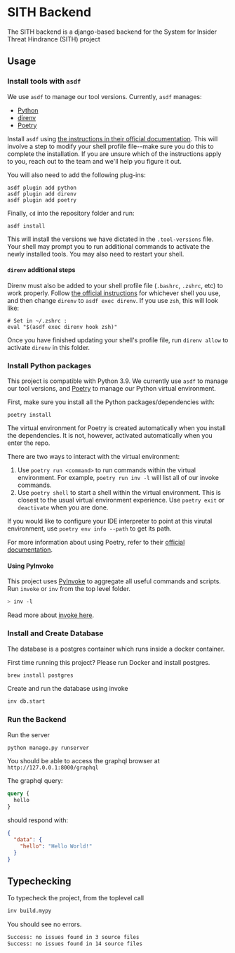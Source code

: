 # SITH Backend

The SITH backend is a django-based backend for the System for Insider Threat Hindrance (SITH) project

## Usage

### Install tools with `asdf`

We use `asdf` to manage our tool versions. Currently, `asdf` manages:

* [Python](https://github.com/danhper/asdf-python)
* [direnv](https://github.com/asdf-community/asdf-direnv)
* [Poetry](https://github.com/asdf-community/asdf-poetry)

Install `asdf` using [the instructions in their official documentation](https://asdf-vm.com/guide/getting-started.html#getting-started). 
This will involve a step to modify your shell profile file--make sure you do this to complete the installation. 
If you are unsure which of the instructions apply to you, reach out to the team and we'll help you figure it out.

You will also need to add the following plug-ins:

```shell
asdf plugin add python
asdf plugin add direnv
asdf plugin add poetry
```

Finally, `cd` into the repository folder and run:

```shell
asdf install
```

This will install the versions we have dictated in the `.tool-versions` file. Your shell may prompt you to run 
additional commands to activate the newly installed tools. You may also need to restart your shell.

#### `direnv` additional steps

Direnv must also be added to your shell profile file (`.bashrc`, `.zshrc`, etc) to work properly. Follow [the official instructions](https://github.com/direnv/direnv/blob/master/docs/hook.md) 
for whichever shell you use, and then change `direnv` to `asdf exec direnv`. If you use `zsh`, this will look like:

```shell
# Set in ~/.zshrc :
eval "$(asdf exec direnv hook zsh)"
```

Once you have finished updating your shell's profile file, run `direnv allow` to activate `direnv` in this folder.

### Install Python packages

This project is compatible with Python 3.9. We currently use `asdf` to manage our tool versions, and [Poetry](https://python-poetry.org/) 
to manage our Python virtual environment.

First, make sure you install all the Python packages/dependencies with:

```shell
poetry install
```

The virtual environment for Poetry is created automatically when you install the dependencies. It is not, however, 
activated automatically when you enter the repo. 

There are two ways to interact with the virtual environment:

1. Use `poetry run <command>` to run commands within the virtual environment. For example, `poetry run inv -l` will list 
all of our invoke commands.
2. Use `poetry shell` to start a shell within the virtual environment. This is closest to the usual virtual environment 
experience. Use `poetry exit` or `deactivate` when you are done.

If you would like to configure your IDE interpreter to point at this virutal environment, use `poetry env info --path` 
to get its path.

For more information about using Poetry, refer to their [official documentation](https://python-poetry.org/).

#### Using PyInvoke

This project uses [PyInvoke](https://www.pyinvoke.org/) to aggregate all useful commands and scripts. Run `invoke` or `inv` from the top level folder.

```sh
> inv -l
````

Read more about [invoke here](https://truss-dds.atlassian.net/wiki/spaces/eng/pages/50790405/Invoke).

### Install and Create Database

The database is a postgres container which runs inside a docker container.

First time running this project? Please run Docker and install postgres.

```sh
brew install postgres
```

Create and run the database using invoke

```sh
inv db.start
```

### Run the Backend

Run the server

```sh
python manage.py runserver
```

You should be able to access the graphql browser at `http://127.0.0.1:8000/graphql`

The graphql query:

```graphql
query {
  hello
}
```

should respond with:

```json
{
  "data": {
    "hello": "Hello World!"
  }
}
```

## Typechecking

To typecheck the project, from the toplevel call

```sh
inv build.mypy
```

You should see no errors.

```sh
Success: no issues found in 3 source files
Success: no issues found in 14 source files
```
